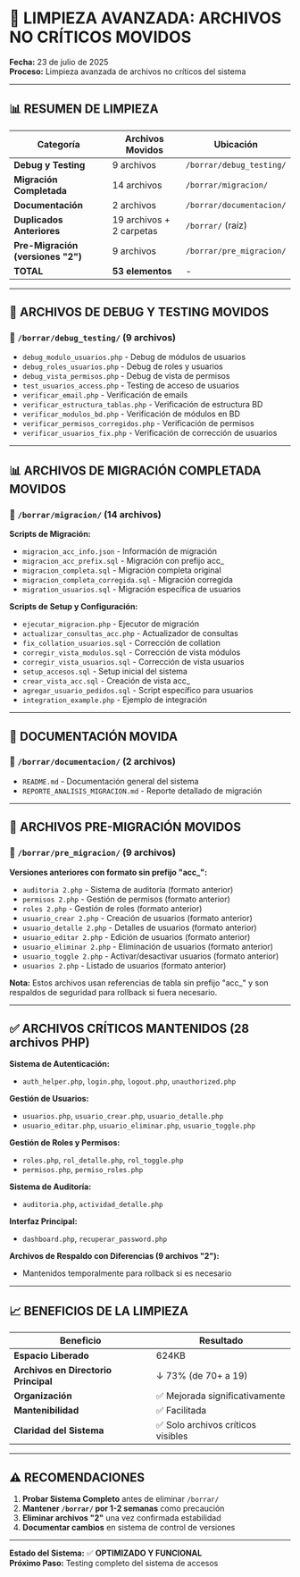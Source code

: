 # 🧹 LIMPIEZA AVANZADA: ARCHIVOS NO CRÍTICOS MOVIDOS

**Fecha:** 23 de julio de 2025  
**Proceso:** Limpieza avanzada de archivos no críticos del sistema

---

## 📊 RESUMEN DE LIMPIEZA

| Categoría | Archivos Movidos | Ubicación |
|-----------|------------------|-----------|
| **Debug y Testing** | 9 archivos | `/borrar/debug_testing/` |
| **Migración Completada** | 14 archivos | `/borrar/migracion/` |
| **Documentación** | 2 archivos | `/borrar/documentacion/` |
| **Duplicados Anteriores** | 19 archivos + 2 carpetas | `/borrar/` (raíz) |
| **Pre-Migración (versiones "2")** | 9 archivos | `/borrar/pre_migracion/` |
| **TOTAL** | **53 elementos** | - |

---

## 🔧 ARCHIVOS DE DEBUG Y TESTING MOVIDOS

### 📁 `/borrar/debug_testing/` (9 archivos)
- `debug_modulo_usuarios.php` - Debug de módulos de usuarios
- `debug_roles_usuarios.php` - Debug de roles y usuarios
- `debug_vista_permisos.php` - Debug de vista de permisos
- `test_usuarios_access.php` - Testing de acceso de usuarios
- `verificar_email.php` - Verificación de emails
- `verificar_estructura_tablas.php` - Verificación de estructura BD
- `verificar_modulos_bd.php` - Verificación de módulos en BD
- `verificar_permisos_corregidos.php` - Verificación de permisos
- `verificar_usuarios_fix.php` - Verificación de corrección de usuarios

---

## 📊 ARCHIVOS DE MIGRACIÓN COMPLETADA MOVIDOS

### 📁 `/borrar/migracion/` (14 archivos)
**Scripts de Migración:**
- `migracion_acc_info.json` - Información de migración
- `migracion_acc_prefix.sql` - Migración con prefijo acc_
- `migracion_completa.sql` - Migración completa original
- `migracion_completa_corregida.sql` - Migración corregida
- `migration_usuarios.sql` - Migración específica de usuarios

**Scripts de Setup y Configuración:**
- `ejecutar_migracion.php` - Ejecutor de migración
- `actualizar_consultas_acc.php` - Actualizador de consultas
- `fix_collation_usuarios.sql` - Corrección de collation
- `corregir_vista_modulos.sql` - Corrección de vista módulos
- `corregir_vista_usuarios.sql` - Corrección de vista usuarios
- `setup_accesos.sql` - Setup inicial del sistema
- `crear_vista_acc.sql` - Creación de vista acc_
- `agregar_usuario_pedidos.sql` - Script específico para usuarios
- `integration_example.php` - Ejemplo de integración

---

## 📖 DOCUMENTACIÓN MOVIDA

### 📁 `/borrar/documentacion/` (2 archivos)
- `README.md` - Documentación general del sistema
- `REPORTE_ANALISIS_MIGRACION.md` - Reporte detallado de migración

---

## 🔄 ARCHIVOS PRE-MIGRACIÓN MOVIDOS

### 📁 `/borrar/pre_migracion/` (9 archivos)
**Versiones anteriores con formato sin prefijo "acc_":**
- `auditoria 2.php` - Sistema de auditoría (formato anterior)
- `permisos 2.php` - Gestión de permisos (formato anterior)
- `roles 2.php` - Gestión de roles (formato anterior)
- `usuario_crear 2.php` - Creación de usuarios (formato anterior)
- `usuario_detalle 2.php` - Detalles de usuarios (formato anterior)
- `usuario_editar 2.php` - Edición de usuarios (formato anterior)
- `usuario_eliminar 2.php` - Eliminación de usuarios (formato anterior)
- `usuario_toggle 2.php` - Activar/desactivar usuarios (formato anterior)
- `usuarios 2.php` - Listado de usuarios (formato anterior)

**Nota:** Estos archivos usan referencias de tabla sin prefijo "acc_" y son respaldos de seguridad para rollback si fuera necesario.

---

## ✅ ARCHIVOS CRÍTICOS MANTENIDOS (28 archivos PHP)

**Sistema de Autenticación:**
- `auth_helper.php`, `login.php`, `logout.php`, `unauthorized.php`

**Gestión de Usuarios:**
- `usuarios.php`, `usuario_crear.php`, `usuario_detalle.php`
- `usuario_editar.php`, `usuario_eliminar.php`, `usuario_toggle.php`

**Gestión de Roles y Permisos:**
- `roles.php`, `rol_detalle.php`, `rol_toggle.php`
- `permisos.php`, `permiso_roles.php`

**Sistema de Auditoría:**
- `auditoria.php`, `actividad_detalle.php`

**Interfaz Principal:**
- `dashboard.php`, `recuperar_password.php`

**Archivos de Respaldo con Diferencias (9 archivos "2"):**
- Mantenidos temporalmente para rollback si es necesario

---

## 📈 BENEFICIOS DE LA LIMPIEZA

| Beneficio | Resultado |
|-----------|-----------|
| **Espacio Liberado** | 624KB |
| **Archivos en Directorio Principal** | ↓ 73% (de 70+ a 19) |
| **Organización** | ✅ Mejorada significativamente |
| **Mantenibilidad** | ✅ Facilitada |
| **Claridad del Sistema** | ✅ Solo archivos críticos visibles |

---

## ⚠️ RECOMENDACIONES

1. **Probar Sistema Completo** antes de eliminar `/borrar/`
2. **Mantener `/borrar/` por 1-2 semanas** como precaución
3. **Eliminar archivos "2"** una vez confirmada estabilidad
4. **Documentar cambios** en sistema de control de versiones

---

**Estado del Sistema:** ✅ **OPTIMIZADO Y FUNCIONAL**  
**Próximo Paso:** Testing completo del sistema de accesos
